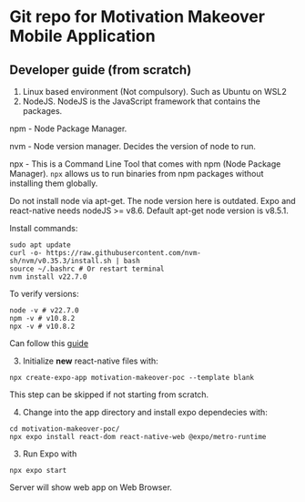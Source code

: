 # Git repo for Motivation Makeover Mobile Application 

## Developer guide (from scratch)
1. Linux based environment (Not compulsory). Such as Ubuntu on WSL2
2. NodeJS. NodeJS is the JavaScript framework that contains the packages. 

npm - Node Package Manager. 

nvm - Node version manager. Decides the version of node to run. 

npx - This is a Command Line Tool that comes with npm (Node Package Manager). `npx` allows us to run binaries from npm packages without installing them globally. 

Do not install node via apt-get. The node version here is outdated. Expo and react-native needs nodeJS >= v8.6. Default apt-get node version is v8.5.1. 

Install commands: 
```
sudo apt update 
curl -o- https://raw.githubusercontent.com/nvm-sh/nvm/v0.35.3/install.sh | bash
source ~/.bashrc # Or restart terminal
nvm install v22.7.0
```

To verify versions:
```
node -v # v22.7.0
npm -v # v10.8.2
npx -v # v10.8.2
```

Can follow this [guide](https://monovm.com/blog/install-nvm-on-ubuntu/)

3. Initialize **new** react-native files with: 
```
npx create-expo-app motivation-makeover-poc --template blank
```

This step can be skipped if not starting from scratch. 

4. Change into the app directory and install expo dependecies with: 
```
cd motivation-makeover-poc/
npx expo install react-dom react-native-web @expo/metro-runtime
```


3. Run Expo with

```
npx expo start 
```

Server will show web app on Web Browser. 

